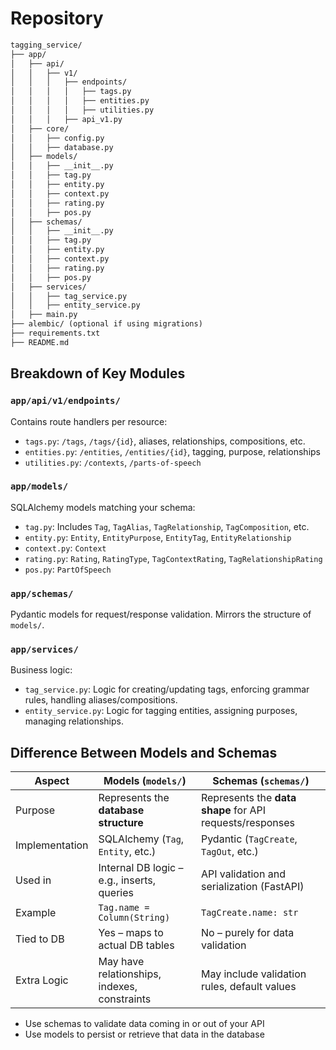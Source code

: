 # Repository

```txt
tagging_service/
├── app/
│   ├── api/
│   │   ├── v1/
│   │   │   ├── endpoints/
│   │   │   │   ├── tags.py
│   │   │   │   ├── entities.py
│   │   │   │   ├── utilities.py
│   │   │   ├── api_v1.py
│   ├── core/
│   │   ├── config.py
│   │   ├── database.py
│   ├── models/
│   │   ├── __init__.py
│   │   ├── tag.py
│   │   ├── entity.py
│   │   ├── context.py
│   │   ├── rating.py
│   │   ├── pos.py
│   ├── schemas/
│   │   ├── __init__.py
│   │   ├── tag.py
│   │   ├── entity.py
│   │   ├── context.py
│   │   ├── rating.py
│   │   ├── pos.py
│   ├── services/
│   │   ├── tag_service.py
│   │   ├── entity_service.py
│   ├── main.py
├── alembic/ (optional if using migrations)
├── requirements.txt
├── README.md

```

## Breakdown of Key Modules

### `app/api/v1/endpoints/`

Contains route handlers per resource:

- `tags.py`: `/tags`, `/tags/{id}`, aliases, relationships, compositions, etc.
- `entities.py`: `/entities`, `/entities/{id}`, tagging, purpose, relationships
- `utilities.py`: `/contexts`, `/parts-of-speech`

### `app/models/`

SQLAlchemy models matching your schema:

- `tag.py`: Includes `Tag`, `TagAlias`, `TagRelationship`, `TagComposition`, etc.
- `entity.py`: `Entity`, `EntityPurpose`, `EntityTag`, `EntityRelationship`
- `context.py`: `Context`
- `rating.py`: `Rating`, `RatingType`, `TagContextRating`, `TagRelationshipRating`
- `pos.py`: `PartOfSpeech`

### `app/schemas/`

Pydantic models for request/response validation. Mirrors the structure of `models/`.

### `app/services/`

Business logic:

- `tag_service.py`: Logic for creating/updating tags, enforcing grammar rules, handling aliases/compositions.
- `entity_service.py`: Logic for tagging entities, assigning purposes, managing relationships.

## Difference Between Models and Schemas

| Aspect         | **Models** (`models/`)                       | **Schemas** (`schemas/`)                                 |
| -------------- | -------------------------------------------- | -------------------------------------------------------- |
| Purpose        | Represents the **database structure**        | Represents the **data shape** for API requests/responses |
| Implementation | SQLAlchemy (`Tag`, `Entity`, etc.)           | Pydantic (`TagCreate`, `TagOut`, etc.)                   |
| Used in        | Internal DB logic – e.g., inserts, queries   | API validation and serialization (FastAPI)               |
| Example        | `Tag.name = Column(String)`                  | `TagCreate.name: str`                                    |
| Tied to DB     | Yes – maps to actual DB tables               | No – purely for data validation                          |
| Extra Logic    | May have relationships, indexes, constraints | May include validation rules, default values             |

- Use schemas to validate data coming in or out of your API
- Use models to persist or retrieve that data in the database

